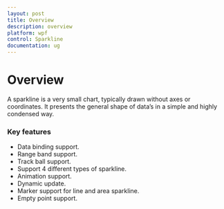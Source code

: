 ```yaml
---
layout: post
title: Overview
description: overview
platform: wpf
control: Sparkline
documentation: ug
---
```


# Overview

A sparkline is a very small chart, typically drawn without axes or coordinates. It presents the general shape of data’s in a simple and highly condensed way.

### Key features

* Data binding support.
* Range band support.
* Track ball support.
* Support 4 different types of sparkline.
* Animation support.
* Dynamic update.
* Marker support for line and area sparkline.
* Empty point support.



